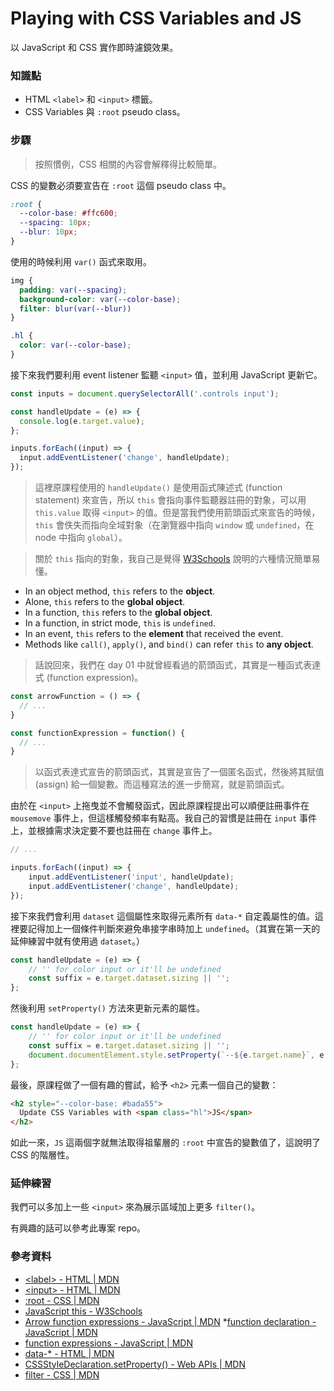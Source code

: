 # Playing with CSS Variables and JS

以 JavaScript 和 CSS 實作即時濾鏡效果。

### 知識點

* HTML `<label>` 和 `<input>` 標籤。
* CSS Variables 與 `:root` pseudo class。


### 步驟

> 按照慣例，CSS 相關的內容會解釋得比較簡單。

CSS 的變數必須要宣告在 `:root` 這個 pseudo class 中。

``` css
:root {
  --color-base: #ffc600;
  --spacing: 10px;
  --blur: 10px;
}
```

使用的時候利用 `var()` 函式來取用。

``` css
img {
  padding: var(--spacing);
  background-color: var(--color-base);
  filter: blur(var(--blur))
}

.hl {
  color: var(--color-base);
}
```

接下來我們要利用 event listener 監聽 `<input>` 值，並利用 JavaScript 更新它。

``` js
const inputs = document.querySelectorAll('.controls input');

const handleUpdate = (e) => {
  console.log(e.target.value);
};

inputs.forEach((input) => {
  input.addEventListener('change', handleUpdate);
});
```

> 這裡原課程使用的 `handleUpdate()` 是使用函式陳述式 (function statement) 來宣告，所以 `this` 會指向事件監聽器註冊的對象，可以用 `this.value` 取得 `<input>` 的值。但是當我們使用箭頭函式來宣告的時候，`this` 會佚失而指向全域對象（在瀏覽器中指向 `window` 或 `undefined`，在 node 中指向 `global`）。

> 關於 `this` 指向的對象，我自己是覺得 [W3Schools](https://www.w3schools.com/js/js_this.asp) 說明的六種情況簡單易懂。

* In an object method, `this` refers to the **object**.
* Alone, `this` refers to the **global object**.
* In a function, `this` refers to the **global object**.
* In a function, in strict mode, `this` is `undefined`.
* In an event, `this` refers to the **element** that received the event.
* Methods like `call()`, `apply()`, and `bind()` can refer `this` to **any object**.

> 話說回來，我們在 day 01 中就曾經看過的箭頭函式，其實是一種函式表達式 (function expression)。

``` js
const arrowFunction = () => {
  // ...
}

const functionExpression = function() {
  // ...
}
```

> 以函式表達式宣告的箭頭函式，其實是宣告了一個匿名函式，然後將其賦值 (assign) 給一個變數。而這種寫法的進一步簡寫，就是箭頭函式。

由於在 `<input>` 上拖曳並不會觸發函式，因此原課程提出可以順便註冊事件在 `mousemove` 事件上，但這樣觸發頻率有點高。我自己的習慣是註冊在 `input` 事件上，並根據需求決定要不要也註冊在 `change` 事件上。

``` js
// ...

inputs.forEach((input) => {
	input.addEventListener('input', handleUpdate);
	input.addEventListener('change', handleUpdate);
});
```

接下來我們會利用 `dataset` 這個屬性來取得元素所有 `data-*` 自定義屬性的值。這裡要記得加上一個條件判斷來避免串接字串時加上 `undefined`。（其實在第一天的延伸練習中就有使用過 `dataset`。）

``` js
const handleUpdate = (e) => {
	// '' for color input or it'll be undefined
	const suffix = e.target.dataset.sizing || '';
};
```

然後利用 `setProperty()` 方法來更新元素的屬性。

``` js
const handleUpdate = (e) => {
	// '' for color input or it'll be undefined
	const suffix = e.target.dataset.sizing || '';
	document.documentElement.style.setProperty(`--${e.target.name}`, e.target.value + suffix);
};
```

最後，原課程做了一個有趣的嘗試，給予 `<h2>` 元素一個自己的變數：

``` html
<h2 style="--color-base: #bada55">
  Update CSS Variables with <span class="hl">JS</span>
</h2>
```

如此一來，`JS` 這兩個字就無法取得祖輩層的 `:root` 中宣告的變數值了，這說明了 CSS 的階層性。

### 延伸練習

我們可以多加上一些 `<input>` 來為展示區域加上更多 `filter()`。

有興趣的話可以參考此專案 repo。

### 參考資料

* [\<label\> - HTML | MDN](https://developer.mozilla.org/en-US/docs/Web/HTML/Element/label)
* [\<input\> - HTML | MDN](https://developer.mozilla.org/en-US/docs/Web/HTML/Element/input)
* [:root - CSS | MDN](https://developer.mozilla.org/en-US/docs/Web/CSS/:root)
* [JavaScript this - W3Schools](https://www.w3schools.com/js/js_this.asp)
* [Arrow function expressions - JavaScript | MDN](https://developer.mozilla.org/en-US/docs/Web/JavaScript/Reference/Functions/Arrow_functions)
*[function declaration - JavaScript | MDN](https://developer.mozilla.org/en-US/docs/Web/JavaScript/Reference/Statements/function)
* [function expressions - JavaScript | MDN](https://developer.mozilla.org/en-US/docs/Web/JavaScript/Reference/Operators/function)
* [data-* - HTML | MDN](https://developer.mozilla.org/en-US/docs/Web/HTML/Global_attributes/data-*)
* [CSSStyleDeclaration.setProperty() - Web APIs | MDN](https://developer.mozilla.org/en-US/docs/Web/API/CSSStyleDeclaration/setProperty)
* [filter - CSS | MDN](https://developer.mozilla.org/en-US/docs/Web/CSS/filter)
